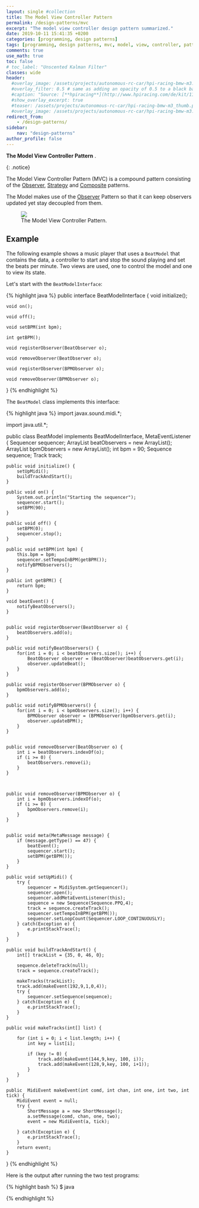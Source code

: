 ```yaml
---
layout: single #collection
title: The Model View Controller Pattern
permalink: /design-patterns/mvc
excerpt: "The model view controller design pattern summarized."
date: 2019-10-11 15:41:35 +0200
categories: [programming, design patterns]
tags: [programming, design patterns, mvc, model, view, controller, pattern, architectural]
comments: true
use_math: true
toc: false
# toc_label: "Unscented Kalman Filter"
classes: wide
header:
  #overlay_image: /assets/projects/autonomous-rc-car/hpi-racing-bmw-m3.png
  #overlay_filter: 0.5 # same as adding an opacity of 0.5 to a black background
  #caption: "Source: [**hpiracing**](http://www.hpiracing.com/de/kit/114343)"
  #show_overlay_excerpt: true
  #teaser: /assets/projects/autonomous-rc-car/hpi-racing-bmw-m3_thumb.png
  #overlay_image: /assets/projects/autonomous-rc-car/hpi-racing-bmw-m3.png
redirect_from:
    - /design-patterns/
sidebar:
    nav: "design-patterns"
author_profile: false
---
```


<p>
<b>The Model View Controller Pattern</b> .
</p>
{: .notice}

The Model View Controller Pattern (MVC) is a compound pattern consisting of the [Observer](/design-patterns/observer), 
[Strategy](/design-patterns/strategy) and [Composite](/design-patterns/composite) patterns.

The Model makes use of the [Observer](/design-patterns/observer) Pattern so that it can keep observers updated yet stay decoupled from them.

<figure>
    <a href="/assets/pages/design-patterns/mvc-pattern.png"><img src="/assets/pages/design-patterns/mvc-pattern.png"></a>
    <figcaption>The Model View Controller Pattern.</figcaption>
</figure>


## Example

The following example shows a music player that uses a `BeatModel` that contains the data, a controller to start and 
stop the sound playing and set the beats per minute. Two views are used, one to control the model and one to view
its state.

Let's start with the `BeatModelInterface`:

{% highlight java %}
public interface BeatModelInterface {
	void initialize();
  
	void on();
  
	void off();
  
    void setBPM(int bpm);
  
	int getBPM();
  
	void registerObserver(BeatObserver o);
  
	void removeObserver(BeatObserver o);
  
	void registerObserver(BPMObserver o);
  
	void removeObserver(BPMObserver o);
}
{% endhighlight %}

The `BeatModel` class implements this interface:

{% highlight java %}
import javax.sound.midi.*;

import java.util.*;

public class BeatModel implements BeatModelInterface, MetaEventListener {
	Sequencer sequencer;
	ArrayList<BeatObserver> beatObservers = new ArrayList<BeatObserver>();
	ArrayList<BPMObserver> bpmObservers = new ArrayList<BPMObserver>();
	int bpm = 90;
	Sequence sequence;
	Track track;

	public void initialize() {
		setUpMidi();
		buildTrackAndStart();
	}

	public void on() {
		System.out.println("Starting the sequencer");
		sequencer.start();
		setBPM(90);
	}

	public void off() {
		setBPM(0);
		sequencer.stop();
	}

	public void setBPM(int bpm) {
		this.bpm = bpm;
		sequencer.setTempoInBPM(getBPM());
		notifyBPMObservers();
	}

	public int getBPM() {
		return bpm;
	}

	void beatEvent() {
		notifyBeatObservers();
	}


	public void registerObserver(BeatObserver o) {
		beatObservers.add(o);
	}

	public void notifyBeatObservers() {
		for(int i = 0; i < beatObservers.size(); i++) {
			BeatObserver observer = (BeatObserver)beatObservers.get(i);
			observer.updateBeat();
		}
	}

	public void registerObserver(BPMObserver o) {
		bpmObservers.add(o);
	}

	public void notifyBPMObservers() {
		for(int i = 0; i < bpmObservers.size(); i++) {
			BPMObserver observer = (BPMObserver)bpmObservers.get(i);
			observer.updateBPM();
		}
	}


	public void removeObserver(BeatObserver o) {
		int i = beatObservers.indexOf(o);
		if (i >= 0) {
			beatObservers.remove(i);
		}
	}



	public void removeObserver(BPMObserver o) {
		int i = bpmObservers.indexOf(o);
		if (i >= 0) {
			bpmObservers.remove(i);
		}
	}


	public void meta(MetaMessage message) {
		if (message.getType() == 47) {
			beatEvent();
			sequencer.start();
			setBPM(getBPM());
		}
	}

	public void setUpMidi() {
		try {
			sequencer = MidiSystem.getSequencer();
			sequencer.open();
			sequencer.addMetaEventListener(this);
			sequence = new Sequence(Sequence.PPQ,4);
			track = sequence.createTrack();
			sequencer.setTempoInBPM(getBPM());
			sequencer.setLoopCount(Sequencer.LOOP_CONTINUOUSLY);
		} catch(Exception e) {
			e.printStackTrace();
		}
	} 

	public void buildTrackAndStart() {
		int[] trackList = {35, 0, 46, 0};

		sequence.deleteTrack(null);
		track = sequence.createTrack();

		makeTracks(trackList);
		track.add(makeEvent(192,9,1,0,4));      
		try {
			sequencer.setSequence(sequence);                    
		} catch(Exception e) {
			e.printStackTrace();
		}
	} 

	public void makeTracks(int[] list) {        

		for (int i = 0; i < list.length; i++) {
			int key = list[i];

			if (key != 0) {
				track.add(makeEvent(144,9,key, 100, i));
				track.add(makeEvent(128,9,key, 100, i+1));
			}
		}
	}

	public  MidiEvent makeEvent(int comd, int chan, int one, int two, int tick) {
		MidiEvent event = null;
		try {
			ShortMessage a = new ShortMessage();
			a.setMessage(comd, chan, one, two);
			event = new MidiEvent(a, tick);

		} catch(Exception e) {
			e.printStackTrace(); 
		}
		return event;
	}
}
{% endhighlight %}


Here is the output after running the two test programs:

{% highlight bash %}
$ java 

{% endhighlight %}
